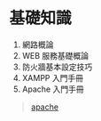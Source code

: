 # 基礎知識

1. 網路概論
2. WEB 服務基礎概論
3. 防火牆基本設定技巧
4. XAMPP 入門手冊
5. Apache 入門手冊

> [apache](https://www.apachefriends.org/zh_tw/download.html)
